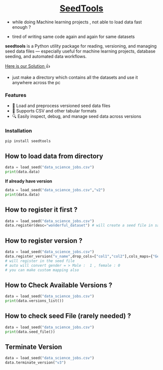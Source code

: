 
# <center> <u> SeedTools </u>  </center>

- while doing Machine learning projects , not able to load data fast enough ?

- tired of writing same code again and again for same datasets 

**seedtools** is a Python utility package for reading, versioning, and managing seed data files — especially useful for machine learning projects, database seeding, and automated data workflows.

<u> Here is our Solution </u> 👍

- just make a directory which contains all the datasets and use it anywhere across the pc 




### Features

- 🔄 Load and preprocess versioned seed data files
- 📁 Supports CSV and other tabular formats
- 🔍 Easily inspect, debug, and manage seed data across versions

### Installation

```bash
pip install seedtools

```


## How to load data from directory 

``` python 
data = load_seed("data_science_jobs.csv")
print(data.data)
```


**If  already have version**

``` python 
data = load_seed("data_science_jobs.csv","v2")
print(data.data)
```


## How to register it first ?

``` python 
data = load_seed("data_science_jobs.csv")
data.register(desc="wonderful_dataset") # will create a seed file in same dir 
```


## How to register version ?

``` python 
data = load_seed("data_science_jobs.csv")
data.register_version("v_name",drop_cols=["col1","col2"],cols_maps={"Gender":"auto","City":{"London":1."Delhi":0}})  
# will register in the seed file 
# auto will convert gender = > Male :  1 , female : 0
# you can make custom mapping also 
```


## How to Check Available Versions ? 
``` python 
data = load_seed("data_science_jobs.csv")
print(data.versions_list())
``` 

## How to check seed File (rarely needed) ?

``` python 
data = load_seed("data_science_jobs.csv")
print(data.seed_file())
``` 


## Terminate Version 

``` python 
data = load_seed("data_science_jobs.csv")
data.terminate_version("v3")
```


